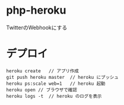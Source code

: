 # php-heroku
TwitterのWebhookにする

# デプロイ

```
heroku create   // アプリ作成
git push heroku master  // heroku にプッシュ
heroku ps:scale web=1   // heroku 起動
heroku open // ブラウザで確認
heroku logs -t  // heroku のログを表示
```
